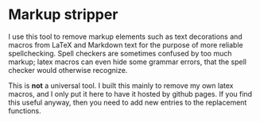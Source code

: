 # Markup stripper

I use this tool to remove markup elements such as text decorations and macros from LaTeX and Markdown text for the purpose of more reliable spellchecking. Spell checkers are sometimes confused by too much markup; latex macros can even hide some grammar errors, that the spell checker would otherwise recognize.

This is **not** a universal tool. I built this mainly to remove my own latex macros, and I only put it here to have it hosted by github pages. If you find this useful anyway, then you need to add new entries to the replacement functions.
